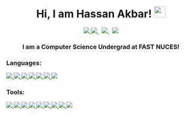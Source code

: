 <h1 align=center> Hi, I am Hassan Akbar! <img src="https://raw.githubusercontent.com/aemmadi/aemmadi/master/wave.gif" width="30px"> </h1>

<p align="center">
  <a href="https://www.linkedin.com/in/mhassanakbar/">
    <img src="https://img.shields.io/badge/M. Hassan Akbar-%230077B5.svg?&style=for-the-badge&logo=linkedin&logoColor=white" >
  </a>
  <a href="https://twitter.com/aiasxr">
    <img src="https://img.shields.io/badge/aiasxr-1DA1F2?style=for-the-badge&logo=twitter&logoColor=white"/>
  </a><span>&nbsp;</span>
  <a href="mailto:mhassanakbaar@gmail.com">
    <img src="https://img.shields.io/badge/mhassanakbaar@gmail.com-%23D14836.svg?&style=for-the-badge&logo=gmail&logoColor=white" >
  </a><span>&nbsp;</span>
  <a  href="https://medium.com/@mhassanakbaar">
    <img src="https://img.shields.io/badge/@mhassanakbaar-%2312100E.svg?&style=for-the-badge&logo=medium&logoColor=white">
  </a>
</p>

<h3 align="center">I am a Computer Science Undergrad at FAST NUCES!</h3>


<h3>Languages:</h3>
<p>
  <a href="#">
    <img src="https://img.shields.io/badge/Python-FFD43B?style=for-the-badge&logo=python&logoColor=blue">
  </a>
  <a href="#">
    <img src="https://img.shields.io/badge/JavaScript-323330?style=for-the-badge&logo=javascript&logoColor=F7DF1E">
  </a>
  <a href="#">
    <img src="https://img.shields.io/badge/TypeScript-007ACC?style=for-the-badge&logo=typescript&logoColor=white">
  </a>
  <a href="#">
    <img src="https://img.shields.io/badge/C%2B%2B-00599C?style=for-the-badge&logo=c%2B%2B&logoColor=white">
  </a>
  <a href="#">
    <img src="https://img.shields.io/badge/java-%23ED8B00.svg?style=for-the-badge&logo=java&logoColor=white"> 
  </a>
  <a href="#">
    <img src="https://img.shields.io/badge/HTML5-E34F26?style=for-the-badge&logo=html5&logoColor=white"> 
  </a>
  <a href="#">
    <img src="https://img.shields.io/badge/Sass-CC6699?style=for-the-badge&logo=sass&logoColor=white"> 
  </a>
</p>

<h3>Tools:</h3>
<p>
  
  <a href="#">
    <img src="https://img.shields.io/badge/Android_Studio-3DDC84?style=for-the-badge&logo=android-studio&logoColor=white">
  </a>
  
  <a href="#">
  <img src="https://img.shields.io/badge/PyTorch-EE4C2C?style=for-the-badge&logo=PyTorch&logoColor=white">
  </a>
  <a href="#">
  <img src="https://img.shields.io/badge/React-20232A?style=for-the-badge&logo=react&logoColor=61DAFB">
  </a>
  <a href="#">
  <img src="https://img.shields.io/badge/Flask-000000?style=for-the-badge&logo=flask&logoColor=white">
  </a>
  <a href="#">
  <img src="https://img.shields.io/badge/Django-092E20?style=for-the-badge&logo=django&logoColor=green">
  </a>
  <a href="#">
  <img src="https://img.shields.io/badge/Google_Cloud-4285F4?style=for-the-badge&logo=google-cloud&logoColor=white">
  </a>
  <a href="#">
  <img src="https://img.shields.io/badge/firebase-ffca28?style=for-the-badge&logo=firebase&logoColor=black">
  </a>
  <a href="#">
  <img src="https://img.shields.io/badge/MongoDB-4EA94B?style=for-the-badge&logo=mongodb&logoColor=white"> 
  </a>
  <a href="#">
  <img src="https://img.shields.io/badge/MySQL-005C84?style=for-the-badge&logo=mysql&logoColor=white">
  </a>
</p>
  
